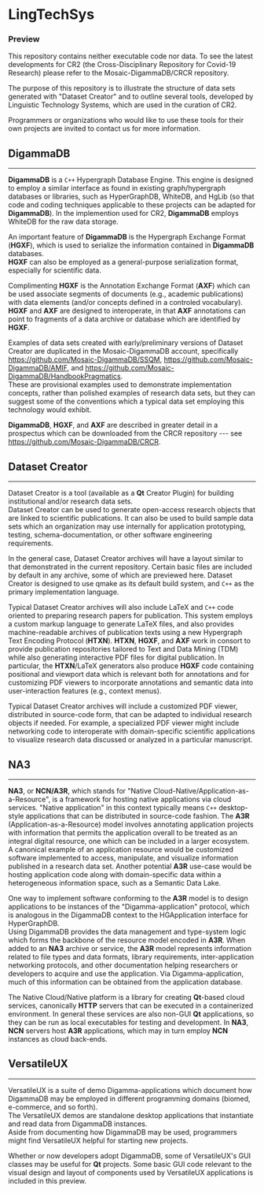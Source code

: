 
# LingTechSys
### Preview 

This repository contains neither executable code nor 
data.  To see the latest developments for CR2 
(the Cross-Disciplinary Repository for Covid-19 Research) 
please refer to the Mosaic-DigammaDB/CRCR repository.

The purpose of this repository is to illustrate the 
structure of data sets generated with 
"Dataset Creator" and to outline several tools, 
developed by Linguistic Technology Systems, 
which are used in the curation of CR2.

Programmers or organizations who would like to 
use these tools for their own projects 
are invited to contact us for more information.

## DigammaDB ##
---
**DigammaDB** is a `C++` Hypergraph Database Engine.   This 
engine is designed to employ a similar interface as 
found in existing graph/hypergraph databases or libraries, 
such as HyperGraphDB, WhiteDB, and HgLib (so that code and 
coding techniques applicable to these projects can be 
adapted for **DigammaDB**).  In the implemention used for 
CR2, **DigammaDB** employs WhiteDB for the raw data storage.

An important feature of **DigammaDB** is the Hypergraph 
Exchange Format (**HGXF**), which is used to serialize 
the information contained in **DigammaDB** databases.  
**HGXF** can also be employed as a general-purpose serialization 
format, especially for scientific data.

Complimenting **HGXF** is the Annotation Exchange Format 
(**AXF**) which can be used associate segments of documents 
(e.g., academic publications) with data elements 
(and/or concepts defined in a controled vocabulary).  
**HGXF** and **AXF** are designed to interoperate, in that 
**AXF** annotations can point to fragments of a 
data archive or database which are identified by **HGXF**.

Examples of data sets created with early/preliminary versions of 
Dataset Creator are duplicated in the Mosaic-DigammaDB account, 
specifically https://github.com/Mosaic-DigammaDB/SSQM, 
https://github.com/Mosaic-DigammaDB/AMIF, and 
https://github.com/Mosaic-DigammaDB/HandbookPragmatics.  
These are provisional examples used to demonstrate 
implementation concepts, rather than polished examples 
of research data sets, but they can suggest some of 
the conventions which a typical data set employing this 
technology would exhibit.

**DigammaDB**, **HGXF**, and **AXF** are described in greater 
detail in a prospectus which can be downloaded 
from the CRCR repository --- see https://github.com/Mosaic-DigammaDB/CRCR.

## Dataset Creator ##
---

Dataset Creator is a tool (available as a **Qt** Creator Plugin) 
for building institutional and/or research data sets.  
Dataset Creator can be used to generate open-access 
research objects that are linked to scientific 
publications.  It can also be used to build sample 
data sets which an organization may use internally 
for application prototyping, testing, schema-documentation, 
or other software engineering requirements. 

In the general case, Dataset Creator archives will have a 
layout similar to that demonstrated in the current 
repository.  Certain basic files are included by 
default in any archive, some of which are previewed 
here.  Dataset Creator is designed to use qmake as 
its default build system, and `C++` as the primary 
implementation language.

Typical Dataset Creator archives will also include 
LaTeX and `C++` code oriented to preparing research 
papers for publication.  This system employs a 
custom markup language to generate LaTeX files, 
and also provides machine-readable archives of 
publication texts using a new Hypergraph Text 
Encoding Protocol (**HTXN**).  **HTXN**, **HGXF**, and **AXF** 
work in consort to provide publication repositories 
tailored to Text and Data Mining (TDM) while also 
generating interactive PDF files for digital 
publication.  In particular, the **HTXN**/LaTeX 
generators also produce **HGXF** code containing 
positional and viewport data which is 
relevant both for annotations and for customizing 
PDF viewers to incorporate annotations and semantic 
data into user-interaction features (e.g., context menus).

Typical Dataset Creator archives will include a 
customized PDF viewer, distributed in source-code 
form, that can be adapted to individual research 
objects if needed.  For example, a specialized 
PDF viewer might include networking code to 
interoperate with domain-specific scientific 
applications to visualize research data 
discussed or analyzed in a particular manuscript.

## NA3 ##
---

**NA3**, or **NCN/A3R**, which stands for "Native 
Cloud-Native/Application-as-a-Resource", is a 
framework for hosting native applications via 
cloud services.  "Native application" in this 
context typically means `C++` desktop-style 
applications that can be distributed in source-code 
fashion.  The **A3R** (Application-as-a-Resource) 
model involves annotating application projects 
with information that permits the application 
overall to be treated as an integral digital 
resource, one which can be included in a 
larger ecosystem.  A canonical example of an 
application resource would be customized 
software implemented to access, manipulate, and 
visualize information published in a 
research data set.  Another potential 
**A3R** use-case would be hosting application code 
along with domain-specific data within a 
heterogeneous information space, such as a 
Semantic Data Lake.

One way to implement software conforming to 
the **A3R** model is to design applications to 
be instances of the "Digamma-application" protocol, 
which is analogous in the DigammaDB context to 
the HGApplication interface for HyperGraphDB.  
Using DigammaDB provides the data management 
and type-system logic which forms the backbone 
of the resource model encoded in **A3R**.  When 
added to an **NA3** archive or service, the 
**A3R** model represents information related 
to file types and data formats, library 
requirements, inter-application networking protocols, 
and other documentation helping researchers or 
developers to acquire and use the application.  Via Digamma-application, much of this information 
can be obtained from the application database.

The Native Cloud/Native platform is a library for 
creating **Qt**-based cloud services, canonically 
**HTTP** servers that can be executed in a containerized 
environment.  In general these services are also non-GUI
**Qt** applications, so they can be run as local executables 
for testing and development.  In **NA3**, **NCN** servers 
host **A3R** applications, which may in turn employ 
**NCN** instances as cloud back-ends.

## VersatileUX ##
---

VersatileUX is a suite of demo Digamma-applications which 
document how DigammaDB may be employed in different 
programming domains (biomed, e-commerce, and so forth).  
The VersatileUX demos are standalone desktop applications 
that instantiate and read data from DigammaDB instances.  
Aside from documenting how DigammaDB may be used, programmers 
might find VersatileUX helpful for starting new projects.

Whether or now developers adopt DigammaDB, some of VersatileUX's 
GUI classes may be useful for **Qt** projects.  Some basic GUI code 
relevant to the visual design and layout of components used 
by VersatileUX applications is included in this preview.  
 





